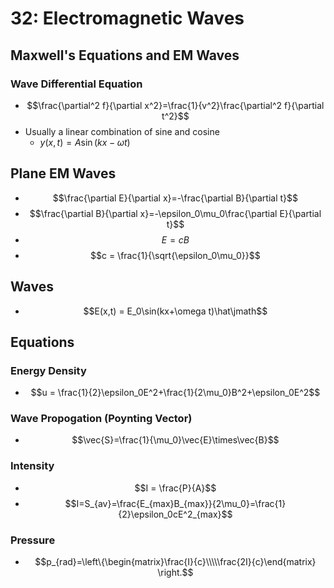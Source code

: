 # 32: Electromagnetic Waves

## Maxwell's Equations and EM Waves
### Wave Differential Equation
* $$\frac{\partial^2 f}{\partial x^2}=\frac{1}{v^2}\frac{\partial^2 f}{\partial t^2}$$
* Usually a linear combination of sine and cosine
	* $y(x,t)=A\sin(kx-\omega t)$

## Plane EM Waves
* $$\frac{\partial E}{\partial x}=-\frac{\partial B}{\partial t}$$
* $$\frac{\partial B}{\partial x}=-\epsilon_0\mu_0\frac{\partial E}{\partial t}$$
* $$E = cB$$
* $$c = \frac{1}{\sqrt{\epsilon_0\mu_0}}$$

## Waves
* $$E(x,t) = E_0\sin(kx+\omega t)\hat\jmath$$


## Equations
### Energy Density
* $$u = \frac{1}{2}\epsilon_0E^2+\frac{1}{2\mu_0}B^2+\epsilon_0E^2$$


### Wave Propogation (Poynting Vector)
* $$\vec{S}=\frac{1}{\mu_0}\vec{E}\times\vec{B}$$

### Intensity
* $$I = \frac{P}{A}$$
* $$I=S_{av}=\frac{E_{max}B_{max}}{2\mu_0}=\frac{1}{2}\epsilon_0cE^2_{max}$$

### Pressure
* $$p_{rad}=\left\{\begin{matrix}\frac{I}{c}\\\\\frac{2I}{c}\end{matrix} \right.$$